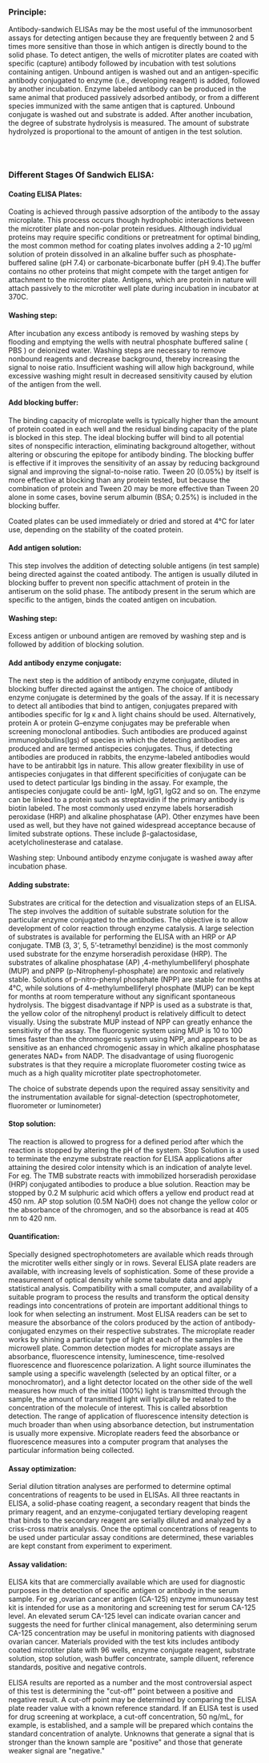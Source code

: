### Principle:
 

Antibody-sandwich ELISAs may be the most useful of the immunosorbent assays for detecting antigen because they are frequently between 2 and 5 times more sensitive than those in which antigen is directly bound to the solid phase. To detect antigen, the wells of microtiter plates are coated with specific (capture) antibody followed by incubation with test solutions containing antigen. Unbound antigen is washed out and an  antigen-specific antibody conjugated to enzyme (i.e., developing reagent) is added, followed by another incubation. Enzyme labeled antibody can be produced in the same animal that produced passively adsorbed antibody, or from a different species immunized with the same antigen that is captured. Unbound conjugate is washed out and substrate is added. After another incubation, the degree of substrate hydrolysis is measured. The amount of substrate hydrolyzed is proportional to the amount of antigen in the test solution.
 
 <img src="images/SANDWICH.jpg" title="" />

 
&nbsp;


### Different Stages Of Sandwich ELISA:
 

#### Coating ELISA Plates:
 

Coating is achieved through passive adsorption of the antibody to the assay microplate. This process occurs though hydrophobic interactions between the microtiter plate and non-polar protein residues. Although individual proteins may require specific conditions or pretreatment for optimal binding, the most common method for coating plates involves adding a 2-10 μg/ml solution of protein dissolved in an alkaline buffer such as phosphate-buffered saline (pH 7.4) or carbonate-bicarbonate buffer (pH 9.4).The buffer contains no other proteins that might compete with the target antigen for attachment to the microtiter plate. Antigens, which are protein in nature will attach passively to the microtiter well plate during incubation in incubator at 370C.

 
#### Washing step:
 


After incubation any excess antibody is removed by washing steps by flooding and emptying the wells with neutral phosphate buffered saline ( PBS ) or deionized water. Washing steps are necessary to remove nonbound reagents and decrease background, thereby increasing the signal to noise ratio. Insufficient washing will allow high background, while excessive washing might result in decreased sensitivity caused by elution of the antigen from the well.

 

#### Add blocking buffer:
 

The binding capacity of microplate wells is typically higher than the amount of protein coated in each well and the  residual binding capacity of the plate is blocked in this step. The ideal blocking buffer will bind to all potential sites of nonspecific interaction, eliminating background altogether, without altering or obscuring the epitope for antibody binding. The blocking buffer is effective if it improves the sensitivity of an assay by reducing background signal and improving the signal-to-noise ratio. Tween 20 (0.05%) by itself is more effective at blocking than any protein tested, but because the combination of protein and Tween 20 may be more effective  than Tween 20 alone  in some cases, bovine serum albumin (BSA; 0.25%) is included in the blocking buffer.

 

Coated plates can be used immediately or dried and stored at 4°C for later use, depending on the stability of the coated protein.

 

#### Add antigen solution:
 

This step involves the addition of detecting soluble antigens (in test sample) being  directed against the coated antibody. The antigen is usually diluted in blocking buffer to prevent non specific attachment of protein in the antiserum on the solid phase. The antibody present in the serum which are specific to the antigen, binds the coated antigen on incubation.

 

#### Washing step:
 

Excess antigen or unbound antigen are removed by washing step and is followed by addition of blocking solution.

 

#### Add antibody enzyme conjugate:
 

The next step is the addition of antibody enzyme conjugate, diluted in blocking buffer directed against the antigen. The choice of antibody enzyme  conjugate is determined by the goals of the assay. If it is necessary to detect all antibodies that bind to antigen, conjugates prepared with antibodies specific for Ig κ and λ light chains should be used. Alternatively, protein A or protein G–enzyme conjugates may  be  preferable  when  screening monoclonal  antibodies. Such antibodies are produced against immunoglobulins(Igs) of species in which the detecting antibodies are produced and are termed antispecies conjugates. Thus, if detecting antibodies are produced in rabbits, the enzyme-labeled antibodies would have to be antirabbit Igs in nature. This allow greater flexibility in use of antispecies conjugates in that different specificities of conjugate can be used to detect particular Igs binding in the assay. For example, the antispecies conjugate could be anti- IgM, IgG1, IgG2 and  so on. The  enzyme can be linked to a protein such as streptavidin  if the primary antibody is biotin labeled. The most commonly used enzyme labels  horseradish peroxidase (HRP) and alkaline phosphatase (AP). Other enzymes have been used as well, but they have not gained widespread acceptance because of limited substrate options. These include β-galactosidase, acetylcholinesterase and catalase.

Washing step: Unbound antibody enzyme conjugate is washed away after incubation phase.

 

#### Adding substrate:
 

Substrates are critical for the detection and visualization steps of an ELISA. The step involves the addition of suitable substrate solution for the particular enzyme conjugated to the antibodies. The objective is to allow development of color reaction  through enzyme catalysis. A large selection of substrates is available for performing the ELISA with an HRP or AP conjugate. TMB (3, 3’, 5, 5’-tetramethyl benzidine) is the most commonly used substrate for the enzyme horseradish peroxidase (HRP). The  substrates  of  alkaline  phosphatase (AP) ,4-methylumbelliferyl phosphate  (MUP)  and  pNPP (p-Nitrophenyl-phosphate)  are  nontoxic and  relatively  stable.  Solutions  of  p-nitro-phenyl phosphate (NPP) are stable for months at 4°C, while solutions of 4-methylumbelliferyl phosphate  (MUP)  can  be  kept  for months  at room  temperature  without  any  significant spontaneous hydrolysis. The biggest disadvantage if NPP  is used  as  a  substrate is that,  the  yellow  color  of  the nitrophenyl  product  is  relatively  difficult  to detect  visually. Using  the  substrate MUP  instead of NPP can greatly enhance the sensitivity of  the  assay.  The  fluorogenic  system  using MUP is 10 to 100 times faster than the chromogenic system using NPP, and appears to be as sensitive as an enhanced chromogenic assay in which  alkaline  phosphatase  generates NAD+ from NADP. The disadvantage of using fluorogenic substrates is that they require a microplate fluorometer costing twice as much as a high quality microtiter plate spectrophotometer.

 

The choice of substrate depends upon the required assay sensitivity and the instrumentation available for signal-detection (spectrophotometer, fluorometer or luminometer)

 

#### Stop solution:
 

The reaction is allowed to progress for a defined period after which the reaction is stopped by altering the pH of the system. Stop Solution is a used to terminate the enzyme substrate reaction for ELISA applications after attaining the desired color  intensity which is an indication of analyte level. For eg. The TMB substrate reacts with immobilized horseradish peroxidase (HRP) conjugated antibodies to produce a blue solution. Reaction may be stopped by 0.2 M sulphuric acid which offers a yellow end product read at 450 nm. AP stop solution (0.5M NaOH) does not change the yellow color or the absorbance of the chromogen, and so the absorbance is read at 405 nm to 420 nm.

 

#### Quantification:
 

Specially designed spectrophotometers are available which reads through the microtiter wells either singly or in rows. Several ELISA plate readers are available, with increasing levels of sophistication. Some of these provide a measurement of optical density while some tabulate data and apply statistical analysis. Compatibility with a small computer, and availability of a suitable program to process the results and transform the optical density readings into concentrations of protein are important additional things to look for when selecting an instrument. Most ELISA readers can be set to measure the absorbance of the colors produced by the action of antibody- conjugated enzymes on their respective substrates. The microplate reader works by shining a particular type of  light at each of the samples in the microwell plate. Common detection modes for microplate assays are absorbance, fluorescence intensity, luminescence, time-resolved fluorescence and fluorescence polarization. A light source illuminates the sample using a specific wavelength (selected by an optical filter, or a monochromator), and a light detector located on the other side of the well measures how much of the initial (100%) light is transmitted through the sample, the amount of transmitted light will typically be related to the concentration of the molecule of interest. This is called absorbtion detection. The range of application of fluorescence intensity  detection is much broader than when using absorbance detection, but instrumentation is usually more expensive. Microplate readers feed the absorbance or fluorescence measures into a computer program that analyses the particular information being collected. 

 

#### Assay optimization:
 

Serial dilution titration analyses are performed to determine optimal concentrations of reagents to be used in ELISAs. All three reactants in ELISA, a solid-phase coating reagent, a secondary reagent that binds the primary reagent, and an enzyme-conjugated tertiary developing reagent that binds to the secondary reagent are serially diluted and analyzed by a criss-cross matrix analysis. Once the optimal concentrations of reagents to be used under particular assay conditions are determined, these variables are kept constant from experiment to experiment.

 

#### Assay validation:
 

ELISA kits that are commercially available which are used for diagnostic purposes in  the detection of specific antigen or antibody in the serum sample. For eg ,ovarian cancer antigen (CA-125) enzyme immunoassay test  kit  is intended for use as a monitoring and screening test for  serum CA-125 level. An elevated serum CA-125 level can indicate ovarian cancer and suggests the need for further clinical management, also determining  serum CA-125 concentration may be useful in monitoring patients with diagnosed ovarian cancer.
Materials provided with the test kits includes antibody coated microtiter plate with 96 wells, enzyme conjugate reagent, substrate solution, stop solution, wash buffer concentrate, sample diluent, reference standards, positive and negative controls.

 


ELISA results are reported as a number and the most controversial aspect of this test is determining the "cut-off" point between a positive and negative result. A cut-off point may be determined by comparing  the ELISA plate  reader value with a known reference standard.  If an ELISA test is used for drug screening at workplace, a cut-off concentration, 50 ng/mL, for example, is established, and a sample will be prepared which contains the standard concentration of analyte. Unknowns that generate a signal that is stronger than the known sample are "positive" and those that generate weaker signal are "negative."

 
